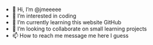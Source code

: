 - 👋 Hi, I’m @jmeeeee
- 👀 I’m interested in coding
- 🌱 I’m currently learning this website GitHub
- 💞️ I’m looking to collaborate on small learning projects
- 📫 How to reach me message me here I guess

<!---
jmeeeee/jmeeeee is a ✨ special ✨ repository because its `README.md` (this file) appears on your GitHub profile.
You can click the Preview link to take a look at your changes.
--->
